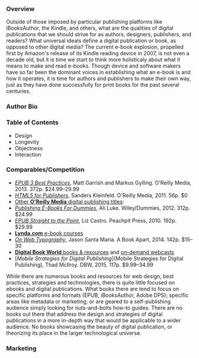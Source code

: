 ### Overview

Outside of those imposed by particular publishing platforms like iBooksAuthor, the Kindle, and others, what are the qualities of digital publications that we should strive for as authors, designers, publishers, and readers? What universal ideals define a digital publication or book, as opposed to other digital media? The current e-book explosion, propelled first by Amazon's release of its Kindle reading device in 2007, is not even a decade old, but it is time we start to think more holisticaly about what it means to make and read e-books. Though device and software makers have so far been the dominant voices in establishing what an e-book is and how it operates, it is time for authors and publishers to make their own way, just as they have done successfully for print books for the past several centuries.

### Author Bio

### Table of Contents

- Design
- Longevity
- Objectness
- Interaction

### Comparables/Competition

- [*EPUB 3 Best Practices*](http://shop.oreilly.com/product/0636920024897.do), Matt Garrish and Markus Gylling. O'Reilly Media, 2013. 372p. $24.99–29.99
- [*HTML5 for Publishers*](http://shop.oreilly.com/product/0636920022473.do), Sanders Kleinfeld. O'Reilly Media, 2011. 56p. $0
- [Other **O'Reilly Media** digital publishing titles](http://shop.oreilly.com/category/browse-subjects/design/digital-publishing.do): 
- [*Publishing E-Books For Dummies*](http://www.dummies.com/store/product/Publishing-E-Books-For-Dummies.productCd-1118342909.html), Ali Luke. Wiley/Dummies, 2012. 312p. $24.99
- [*EPUB Straight to the Point*](http://www.elizabethcastro.com/epub/), Liz Castro. Peachpit Press, 2010. 192p. $29.99
- [**Lynda.com** e-book courses](http://www.lynda.com/eBooks-training-tutorials/1310-0.html)
- [*On Web Typography*](http://www.abookapart.com/products/on-web-typography), Jason Santa Maria. A Book Apart, 2014. 142p. $15–30
- [**Digital Book World** books & resources](http://store.digitalbookworld.com/books) and [on-demand webcasts](http://store.digitalbookworld.com/on-demand-webcasts)
- [*Mobile Strategies for Digital Publishing*](Mobile Strategies for Digital Publishing), Thad McIlroy. DBW, 2015. 117p. $9.99–34.99

While there are numerous books and resources for web design, best practices, strategies and technologies, there is quite little focused on ebooks and digital publications. What books there are tend to focus on specific platforms and formats (EPUB, iBooksAuthor, Adobe DPS); specific areas like metadata or marketing; or are geared to a self-publishing audience simply looking for nuts-and-bolts how-to guides. There are no books out there that address the design and strategies of digital publications in a more in-depth way that would be applicable to a wider audience. No books showcasing the beauty of digital publication, or theorizing its place in the larger technological universe.

### Marketing
